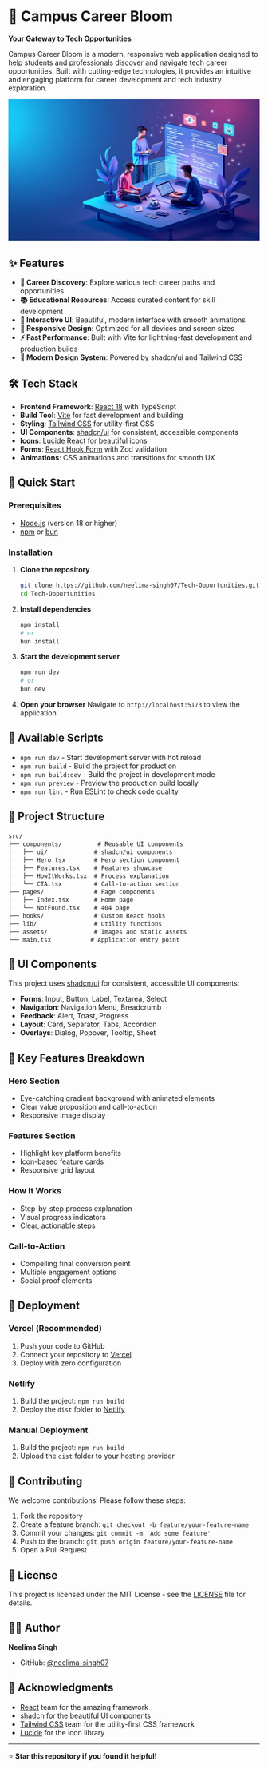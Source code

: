 # 🚀 Campus Career Bloom

**Your Gateway to Tech Opportunities**

Campus Career Bloom is a modern, responsive web application designed to help students and professionals discover and navigate tech career opportunities. Built with cutting-edge technologies, it provides an intuitive and engaging platform for career development and tech industry exploration.

![Campus Career Bloom](src/assets/hero-image.jpg)

## ✨ Features

- **🎯 Career Discovery**: Explore various tech career paths and opportunities
- **📚 Educational Resources**: Access curated content for skill development
- **🌟 Interactive UI**: Beautiful, modern interface with smooth animations
- **📱 Responsive Design**: Optimized for all devices and screen sizes
- **⚡ Fast Performance**: Built with Vite for lightning-fast development and production builds
- **🎨 Modern Design System**: Powered by shadcn/ui and Tailwind CSS

## 🛠️ Tech Stack

- **Frontend Framework**: [React 18](https://reactjs.org/) with TypeScript
- **Build Tool**: [Vite](https://vitejs.dev/) for fast development and building
- **Styling**: [Tailwind CSS](https://tailwindcss.com/) for utility-first CSS
- **UI Components**: [shadcn/ui](https://ui.shadcn.com/) for consistent, accessible components
- **Icons**: [Lucide React](https://lucide.dev/) for beautiful icons
- **Forms**: [React Hook Form](https://react-hook-form.com/) with Zod validation
- **Animations**: CSS animations and transitions for smooth UX

## 🚀 Quick Start

### Prerequisites

- [Node.js](https://nodejs.org/) (version 18 or higher)
- [npm](https://www.npmjs.com/) or [bun](https://bun.sh/)

### Installation

1. **Clone the repository**
   ```bash
   git clone https://github.com/neelima-singh07/Tech-Oppurtunities.git
   cd Tech-Oppurtunities
   ```

2. **Install dependencies**
   ```bash
   npm install
   # or
   bun install
   ```

3. **Start the development server**
   ```bash
   npm run dev
   # or
   bun dev
   ```

4. **Open your browser**
   Navigate to `http://localhost:5173` to view the application

## 📜 Available Scripts

- `npm run dev` - Start development server with hot reload
- `npm run build` - Build the project for production
- `npm run build:dev` - Build the project in development mode
- `npm run preview` - Preview the production build locally
- `npm run lint` - Run ESLint to check code quality

## 📁 Project Structure

```
src/
├── components/          # Reusable UI components
│   ├── ui/             # shadcn/ui components
│   ├── Hero.tsx        # Hero section component
│   ├── Features.tsx    # Features showcase
│   ├── HowItWorks.tsx  # Process explanation
│   └── CTA.tsx         # Call-to-action section
├── pages/              # Page components
│   ├── Index.tsx       # Home page
│   └── NotFound.tsx    # 404 page
├── hooks/              # Custom React hooks
├── lib/                # Utility functions
├── assets/             # Images and static assets
└── main.tsx           # Application entry point
```

## 🎨 UI Components

This project uses [shadcn/ui](https://ui.shadcn.com/) for consistent, accessible UI components:

- **Forms**: Input, Button, Label, Textarea, Select
- **Navigation**: Navigation Menu, Breadcrumb
- **Feedback**: Alert, Toast, Progress
- **Layout**: Card, Separator, Tabs, Accordion
- **Overlays**: Dialog, Popover, Tooltip, Sheet

## 🌟 Key Features Breakdown

### Hero Section
- Eye-catching gradient background with animated elements
- Clear value proposition and call-to-action
- Responsive image display

### Features Section
- Highlight key platform benefits
- Icon-based feature cards
- Responsive grid layout

### How It Works
- Step-by-step process explanation
- Visual progress indicators
- Clear, actionable steps

### Call-to-Action
- Compelling final conversion point
- Multiple engagement options
- Social proof elements

## 🚀 Deployment

### Vercel (Recommended)
1. Push your code to GitHub
2. Connect your repository to [Vercel](https://vercel.com)
3. Deploy with zero configuration

### Netlify
1. Build the project: `npm run build`
2. Deploy the `dist` folder to [Netlify](https://netlify.com)

### Manual Deployment
1. Build the project: `npm run build`
2. Upload the `dist` folder to your hosting provider

## 🤝 Contributing

We welcome contributions! Please follow these steps:

1. Fork the repository
2. Create a feature branch: `git checkout -b feature/your-feature-name`
3. Commit your changes: `git commit -m 'Add some feature'`
4. Push to the branch: `git push origin feature/your-feature-name`
5. Open a Pull Request

## 📝 License

This project is licensed under the MIT License - see the [LICENSE](LICENSE) file for details.

## 👨‍💻 Author

**Neelima Singh**
- GitHub: [@neelima-singh07](https://github.com/neelima-singh07)

## 🙏 Acknowledgments

- [React](https://reactjs.org/) team for the amazing framework
- [shadcn](https://twitter.com/shadcn) for the beautiful UI components
- [Tailwind CSS](https://tailwindcss.com/) team for the utility-first CSS framework
- [Lucide](https://lucide.dev/) for the icon library

---

⭐ **Star this repository if you found it helpful!**
